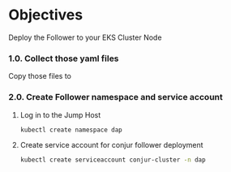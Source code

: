 # Objectives
Deploy the Follower to your EKS Cluster Node

### 1.0. Collect those yaml files
Copy those files to 

### 2.0. Create Follower namespace and service account
1. Log in to the Jump Host
   ```bash
   kubectl create namespace dap
   ```
2. Create service account for conjur follower deployment 
   ```bash
   kubectl create serviceaccount conjur-cluster -n dap
   ```
